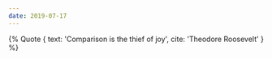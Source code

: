 ```yaml
---
date: 2019-07-17
---
```

{% Quote {
  text: 'Comparison is the thief of joy',
  cite: 'Theodore Roosevelt'
} %}
